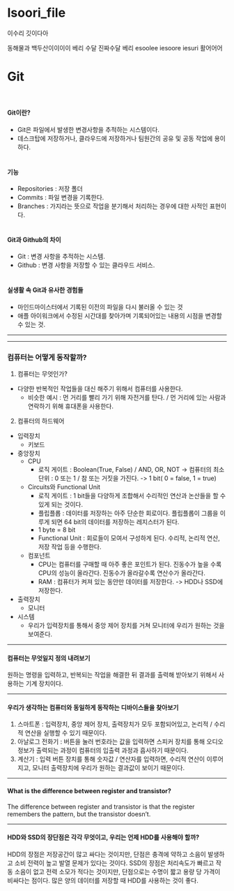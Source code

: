 # Isoori_file
 이수리 깃이다아

동해물과 백두산이이이이
베리
수달
진짜수달
베리
esoolee
iesoore
iesuri
활어어어

<h1>Git</h1>
<br>
<h4>Git이란?</h4>
<ul>
<li>Git은 파일에서 발생한 변경사항을 추적하는 시스템이다.</li>
<li>데스크탑에 저장하거나, 클라우드에 저장하거나
팀원간의 공유 및 공동 작업에 용이하다.
<br>
<br></li>
</ul>
<h4>기능</h4>
<ul>
<li>Repositories : 저장 폴더</li>
<li>Commits : 파일 변경을 기록한다.</li>
<li>Branches : 가지라는 뜻으로 작업을 분기해서 처리하는 경우에 대한 사적인 표현이다.
<br>
<br></li>
</ul>
<h4>Git과 Github의 차이</h4>
<ul>
<li>Git : 변경 사항을 추적하는 시스템.</li>
<li>Github : 변경 사항을 저장할 수 있는 클라우드 서비스.
<br>
<br></li>
</ul>
<h4>실생활 속 Git과 유사한 경험들</h4>
<ul>
<li>마인드마이스터에서 기록된 이전의 파일을 다시 불러올 수 있는 것</li>
<li>애플 아이워크에서 수정된 시간대를 찾아가며 기록되어있는 내용의 시점을 변경할 수 있는 것.</li>
</ul>

<hr>
<hr>

<h3>컴퓨터는 어떻게 동작할까?</h3>
<ol>
<li>컴퓨터는 무엇인가?</li>
</ol>
<ul>
<li>다양한 반복적인 작업들을 대신 해주기 위해서 컴퓨터를 사용한다.
<ul>
<li>비슷한 예시 : 먼 거리를 빨리 가기 위해 자전거를 탄다. / 먼 거리에 있는 사람과 연락하기 위해 휴대폰을 사용한다.</li>
</ul>
</li>
</ul>
<ol start="2">
<li>컴퓨터의 하드웨어</li>
</ol>
<ul>
<li>입력장치
<ul>
<li>키보드</li>
</ul>
</li>
<li>중앙장치
<ul>
<li>CPU
<ul>
<li>로직 게이트 : Boolean(True, False) / AND, OR, NOT -&gt; 컴퓨터의 최소 단위 : 0 또는 1 / 참 또는 거짓을 가진다. -&gt; 1 bit( 0 = false, 1 = true)</li>
</ul>
</li>
<li>Circuits와 Functional Unit
<ul>
<li>로직 게이트 : 1 bit들을 다양하게 조합해서 수리적인 연산과 논산들을 할 수 있게 되는 것이다.</li>
<li>플립플롭 : 데이터를 저장하는 아주 단순한 회로이다. 플립플롭이 그룹을 이루게 되면 64 bit의 데이터를 저장하는 레지스터가 된다.</li>
<li>1 byte = 8 bit</li>
<li>Functional Unit : 회로들이 모여서 구성하게 된다. 수리적, 논리적 연산, 저장 작업 등을 수행한다.</li>
</ul>
</li>
<li>컴포넌트
<ul>
<li>CPU는 컴퓨터를 구매할 때 아주 좋은 포인트가 된다. 진동수가 높을 수록 CPU의 성능이 올라간다. 진동수가 올라갈수록 연산수가 올라간다.</li>
<li>RAM : 컴퓨터가 켜져 있는 동안만 데이터를 저장한다. -&gt; HDD나 SSD에 저장한다.</li>
</ul>
</li>
</ul>
</li>
<li>출력장치
<ul>
<li>모니터</li>
</ul>
</li>
<li>시스템
<ul>
<li>우리가 입력장치를 통해서 중앙 제어 장치를 거쳐 모니터에 우리가 원하는 것을 보여준다.</li>
</ul>
</li>
</ul>
<hr>
<h4>컴퓨터는 무엇일지 정의 내려보기</h4>
<p>원하는 명령을 입력하고, 반복되는 작업을 해결한 뒤 결과를 출력해 받아보기 위해서 사용하는 기계 장치이다.</p>
<hr>
<h4>우리가 생각하는 컴퓨터와 동일하게 동작하는 디바이스들을 찾아보기</h4>
<ol>
<li>스마트폰 : 입력장치, 중앙 제어 장치, 출력장치가 모두 포함되어있고, 논리적 / 수리적 연산을 실행할 수 있기 때문이다.</li>
<li>아날로그 전화기 : 버튼을 눌러 번호라는 값을 입력하면 스피커 장치를 통해 오디오 정보가 출력되는 과정이 컴퓨터의 입출력 과정과 흡사하기 때문이다.</li>
<li>계산기 : 입력 버튼 장치를 통해 숫자값 / 연산자를 입력하면, 수리적 연산이 이루어지고, 모니터 출력장치에 우리가 원하는 결과값이 보이기 때문이다.</li>
</ol>
<hr>
<h4>What is the difference between register and transistor?</h4>
<p>The difference between register and transistor is that the register remembers the pattern, but the transistor doesn’t.</p>
<hr>
<h4>HDD와 SSD의 장단점은 각각 무엇이고, 우리는 언제 HDD를 사용해야 할까?</h4>
<p>HDD의 장점은 저장공간이 많고 싸다는 것이지만, 단점은 충격에 약하고 소음이 발생하고 소비 전력이 높고 발열 문제가 있다는 것이다.
SSD의 장점은 처리속도가 빠르고 작동 소음이 없고 전력 소모가 적다는 것이지만, 단점으로는 수명이 짧고 용량 당 가격이 비싸다는 점이다.
많은 양의 데이터를 저장할 때 HDD를 사용하는 것이 좋다.</p>